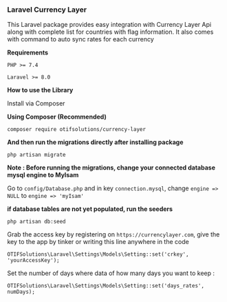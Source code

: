 ### Laravel Currency Layer

This Laravel package provides easy integration with Currency Layer Api along with complete list for countries with flag information. It also comes with command to auto sync rates for each currency 

__Requirements__

```PHP >= 7.4``` 

```Laravel >= 8.0```

__How to use the Library__


Install via Composer

__Using Composer (Recommended)__


```
composer require otifsolutions/currency-layer 
```

__And then run the migrations directly after installing package__

```
php artisan migrate
```

__Note : Before running the migrations, change your connected database mysql engine to MyIsam__

Go to `config/Database.php` and in key `connection.mysql`, change `engine => NULL` to `engine => 'myIsam' `



__if database tables are not yet populated, run the seeders__


```
php artisan db:seed
```


Grab the access key by registering on `https://currencylayer.com`, give the key to the app by tinker or writing this line anywhere in the code


```
OTIFSolutions\Laravel\Settings\Models\Setting::set('crkey', 'yourAccessKey');
```


Set the number of days where data of how many days you want to keep :


```
OTIFSolutions\Laravel\Settings\Models\Setting::set('days_rates', numDays);
```
